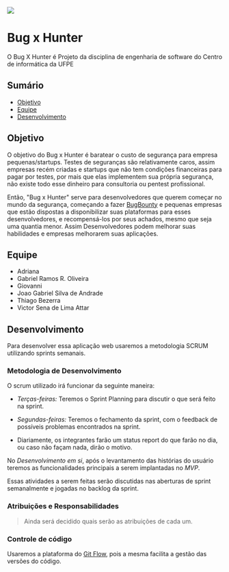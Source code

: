 
[![](http://files.softicons.com/download/culture-icons/anime-icons-i-ii-by-samir-chajia/png/128x128/Hunter%20x%20Hunter.png)](#)

# Bug x Hunter

O Bug X Hunter é Projeto da disciplina de engenharia de software do Centro de informática da UFPE


## Sumário

* [Objetivo](#Objetivo)
* [Equipe](#Equipe)
* [Desenvolvimento](#Desenvolvimento)

## Objetivo

O objetivo do Bug x Hunter é baratear o custo de segurança para empresa pequenas/startups. Testes de seguranças são relativamente caros, assim empresas recém criadas e startups que não tem condições financeiras para pagar por testes, por mais que elas implementem sua própria segurança, não existe todo esse dinheiro para consultoria ou pentest profissional. 

Então, "Bug x Hunter" serve para desenvolvedores que querem começar no mundo da segurança, começando a fazer [BugBounty](https://github.com/vsla/teste/wiki/Bug-x-Hunter-Wiki) e  pequenas empresas que estão dispostas a disponibilizar suas plataformas para esses desenvolvedores, e recompensá-los por seus achados, mesmo que seja uma quantia menor. Assim Desenvolvedores podem melhorar suas habilidades e empresas melhorarem suas aplicações.

## Equipe

* Adriana
* Gabriel Ramos R. Oliveira
* Giovanni
* Joao Gabriel Silva de Andrade
* Thiago Bezerra
* Victor Sena de Lima Attar

## Desenvolvimento

Para desenvolver essa aplicação web usaremos a metodologia SCRUM utilizando sprints semanais.


### Metodologia de Desenvolvimento

O scrum utilizado irá funcionar da seguinte maneira:

* *Terças-feiras:* Teremos o Sprint Planning para discutir o que será feito na sprint.

* *Segundas-feiras:* Teremos o fechamento da sprint, com o feedback de possíveis problemas encontrados na sprint.

* Diariamente, os integrantes farão um status report do que farão no dia, ou caso não façam nada, dirão o motivo.

No *Desenvolvimento em si*, após o levantamento das histórias do usuário teremos as funcionalidades principais a serem implantadas no *MVP*.

Essas atividades a serem feitas serão discutidas nas aberturas de sprint semanalmente e jogadas no backlog da sprint.

### Atribuições e Responsabilidades
> Ainda será decidido quais serão as atribuições de cada um.

### Controle de código

Usaremos a plataforma do [Git Flow](https://medium.com/trainingcenter/utilizando-o-fluxo-git-flow-e63d5e0d5e04), pois a mesma facilita a gestão das versões do código.
